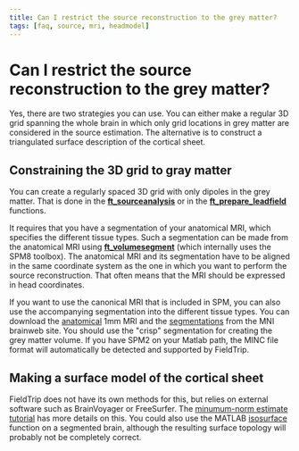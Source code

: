 ```yaml
---
title: Can I restrict the source reconstruction to the grey matter?
tags: [faq, source, mri, headmodel]
---
```


# Can I restrict the source reconstruction to the grey matter?

Yes, there are two strategies you can use. You can either make a regular 3D grid spanning the whole brain in which only grid locations in grey matter are considered in the source estimation. The alternative is to construct a triangulated surface description of the cortical sheet.

## Constraining the 3D grid to gray matter

You can create a regularly spaced 3D grid with only dipoles in the grey matter. That is done in the **[ft_sourceanalysis](/reference/ft_sourceanalysis)** or in the **[ft_prepare_leadfield](/reference/ft_prepare_leadfield)** functions.

It requires that you have a segmentation of your anatomical MRI, which specifies the different tissue types. Such a segmentation can be made from the anatomical MRI using **[ft_volumesegment](/reference/ft_volumesegment)** (which internally uses the SPM8 toolbox). The anatomical MRI and its segmentation have to be aligned in the same coordinate system as the one in which you want to perform the source reconstruction. That often means that the MRI should be expressed in head coordinates.

If you want to use the canonical MRI that is included in SPM, you can also use the accompanying segmentation into the different tissue types. You can download the [anatomical](http://www.bic.mni.mcgill.ca/brainweb/selection_normal.html) 1mm MRI and the [segmentations](http://www.bic.mni.mcgill.ca/brainweb/anatomic_normal.html) from the MNI brainweb site. You should use the "crisp" segmentation for creating the grey matter volume. If you have SPM2 on your Matlab path, the MINC file format will automatically be detected and supported by FieldTrip.

## Making a surface model of the cortical sheet

FieldTrip does not have its own methods for this, but relies on external software such as BrainVoyager or FreeSurfer. The [minumum-norm estimate tutorial](/tutorial/minimumnormestimate) has more details on this. You could also use the MATLAB [isosurface](http://www.mathworks.com/help/matlab/ref/isosurface.html) function on a segmented brain, although the resulting surface topology will probably not be completely correct.
